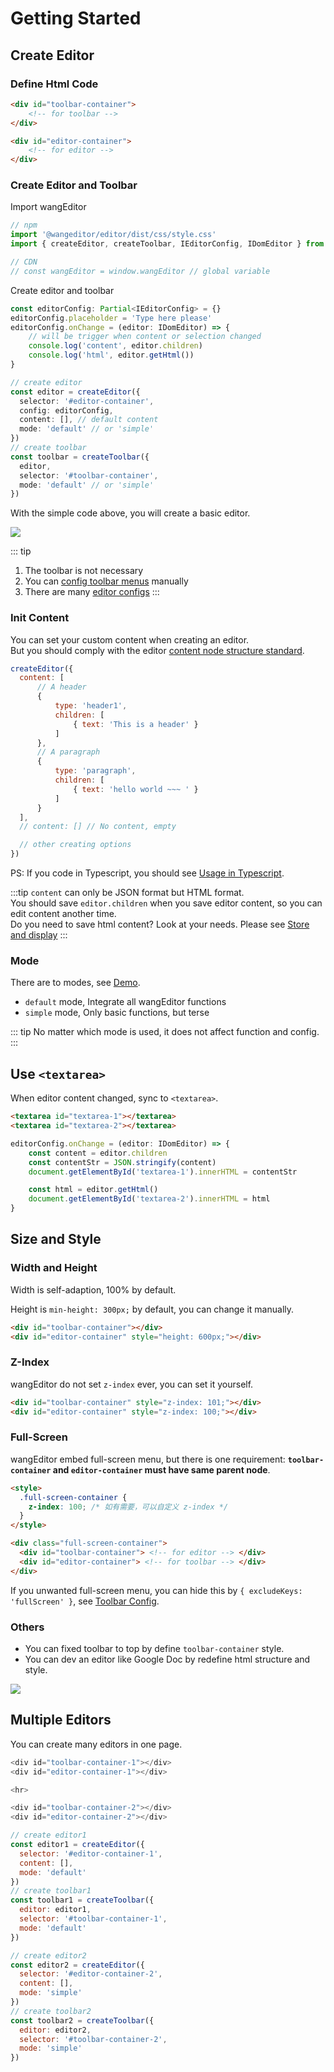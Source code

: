 # Getting Started

## Create Editor

### Define Html Code

```html
<div id="toolbar-container">
    <!-- for toolbar -->
</div>

<div id="editor-container">
    <!-- for editor -->
</div>
```

### Create Editor and Toolbar

Import wangEditor

```js
// npm
import '@wangeditor/editor/dist/css/style.css'
import { createEditor, createToolbar, IEditorConfig, IDomEditor } from '@wangeditor/editor'

// CDN
// const wangEditor = window.wangEditor // global variable
```

Create editor and toolbar

```ts
const editorConfig: Partial<IEditorConfig> = {}
editorConfig.placeholder = 'Type here please'
editorConfig.onChange = (editor: IDomEditor) => {
    // will be trigger when content or selection changed
    console.log('content', editor.children)
    console.log('html', editor.getHtml())
}

// create editor
const editor = createEditor({
  selector: '#editor-container',
  config: editorConfig,
  content: [], // default content
  mode: 'default' // or 'simple'
})
// create toolbar
const toolbar = createToolbar({
  editor,
  selector: '#toolbar-container',
  mode: 'default' // or 'simple'
})
```

With the simple code above, you will create a basic editor.

![](/v5/image/editor-en.png)

::: tip
1. The toolbar is not necessary
2. You can [config toolbar menus](./toolbar-config.md) manually
3. There are many [editor configs](./editor-config.md)
:::

### Init Content

You can set your custom content when creating an editor.<br>
But you should comply with the editor [content node structure standard](./node-define.md).

```js
createEditor({
  content: [
      // A header
      {
          type: 'header1',
          children: [
              { text: 'This is a header' }
          ]
      },
      // A paragraph
      {
          type: 'paragraph',
          children: [
              { text: 'hello world ~~~ ' }
          ]
      }
  ],
  // content: [] // No content, empty

  // other creating options
})
```

PS: If you code in Typescript, you should see [Usage in Typescript](./for-ts.md).

:::tip
`content` can only be JSON format but HTML format.<br>
You should save `editor.children` when you save editor content, so you can edit content another time.<br>
Do you need to save html content? Look at your needs. Please see [Store and display](./display.md)
:::

### Mode

There are to modes, see [Demo](https://www.wangeditor.com/demo/en/).
- `default` mode, Integrate all wangEditor functions
- `simple` mode, Only basic functions, but terse

::: tip
No matter which mode is used, it does not affect function and config.
:::

## Use `<textarea>`

When editor content changed, sync to `<textarea>`.

```html
<textarea id="textarea-1"></textarea>
<textarea id="textarea-2"></textarea>
```

```js
editorConfig.onChange = (editor: IDomEditor) => {
    const content = editor.children
    const contentStr = JSON.stringify(content)
    document.getElementById('textarea-1').innerHTML = contentStr

    const html = editor.getHtml()
    document.getElementById('textarea-2').innerHTML = html
}
```

## Size and Style

### Width and Height

Width is self-adaption, 100% by default.

Height is `min-height: 300px;` by default, you can change it manually.

```html
<div id="toolbar-container"></div>
<div id="editor-container" style="height: 600px;"></div>
```

### Z-Index

wangEditor do not set `z-index` ever, you can set it yourself.

```html
<div id="toolbar-container" style="z-index: 101;"></div>
<div id="editor-container" style="z-index: 100;"></div>
```

### Full-Screen

wangEditor embed full-screen menu, but there is one requirement:
**`toolbar-container` and `editor-container` must have same parent node**.

```html
<style>
  .full-screen-container {
    z-index: 100; /* 如有需要，可以自定义 z-index */
  }
</style>

<div class="full-screen-container">
  <div id="toolbar-container"> <!-- for editor --> </div>
  <div id="editor-container"> <!-- for toolbar --> </div>
</div>
```

If you unwanted full-screen menu, you can hide this by `{ excludeKeys: 'fullScreen' }`, see [Toolbar Config](./toolbar-config.md).

### Others

- You can fixed toolbar to top by define `toolbar-container` style.
- You can dev an editor like Google Doc by redefine html structure and style.

![](/v5/image/like-google-doc.png)

## Multiple Editors

You can create many editors in one page.

```js
<div id="toolbar-container-1"></div>
<div id="editor-container-1"></div>

<hr>

<div id="toolbar-container-2"></div>
<div id="editor-container-2"></div>
```

```js
// create editor1
const editor1 = createEditor({
  selector: '#editor-container-1',
  content: [],
  mode: 'default'
})
// create toolbar1
const toolbar1 = createToolbar({
  editor: editor1,
  selector: '#toolbar-container-1',
  mode: 'default'
})

// create editor2
const editor2 = createEditor({
  selector: '#editor-container-2',
  content: [],
  mode: 'simple'
})
// create toolbar2
const toolbar2 = createToolbar({
  editor: editor2,
  selector: '#toolbar-container-2',
  mode: 'simple'
})
```

